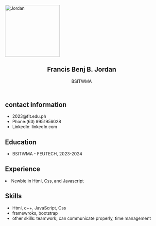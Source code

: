 <!DOCTYPE html>
<html lang="en">
<head>
  <meta charset="UTF-8">
  <meta name="viewport" content="width=device-width, initial-scale=1.0">

  </head>
       </section>
        <section>
          <img src="Jordan.jpg" alt="Jordan" width="180" height="170">
  <body>
    <div class="container">
      <header>
        <h1>Francis Benj B. Jordan</h1>
        <p>BSITWMA</p>
      </header>
      <section>
        <h2>contact information</h2>
        <ul>
          <li>2023@fit.edu.ph</li>
          <li>Phone:(63) 9951956028</li>
          <li>LinkedIn: linkedIn.com</li>
          </ul>
      </section>
      <section>
        <h2>Education</h2>
        <ul>
          <li>BSITWMA - FEUTECH, 2023-2024</li>
        </ul>
        </section>
        <section>
          <h2>Experience</h2>
          <li>Newbie in Html, Css, and Javascript</li>
        </section>
        <section>
          <h2>Skills</h2>
          <ul>
            <li>Html, c++, JavaScript, Css</li>
            <li>framewroks, bootstrap</li>
            <li>other skills: teamwork, can communicate properly, time management</li>
          </ul>
        </section>
        <section>
     </div>
</body>
</html>




